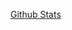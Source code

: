 [Github Stats](https://github-readme-stats.vercel.app/api?username=instax-dutta&count_private=true&show_icons=true&theme=radical)
